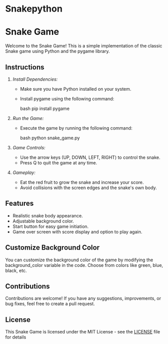 # Snakepython
# Snake Game

Welcome to the Snake Game! This is a simple implementation of the classic Snake game using Python and the pygame library.

## Instructions

1. *Install Dependencies:*
   - Make sure you have Python installed on your system.
   - Install pygame using the following command:

     bash
     pip install pygame
     

2. *Run the Game:*
   - Execute the game by running the following command:

     bash
     python snake_game.py
     

3. *Game Controls:*
   - Use the arrow keys (UP, DOWN, LEFT, RIGHT) to control the snake.
   - Press Q to quit the game at any time.

4. *Gameplay:*
   - Eat the red fruit to grow the snake and increase your score.
   - Avoid collisions with the screen edges and the snake's own body.

## Features

- Realistic snake body appearance.
- Adjustable background color.
- Start button for easy game initiation.
- Game over screen with score display and option to play again.

## Customize Background Color

You can customize the background color of the game by modifying the background_color variable in the code. Choose from colors like green, blue, black, etc.

## Contributions

Contributions are welcome! If you have any suggestions, improvements, or bug fixes, feel free to create a pull request.

## License

This Snake Game is licensed under the MIT License - see the [LICENSE](LICENSE) file for details
